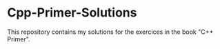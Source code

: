 # Cpp-Primer-Solutions
This repository contains my solutions for the exercices in the book "C++ Primer".
